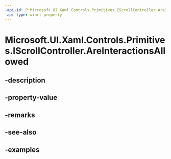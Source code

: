 ```yaml
---
-api-id: P:Microsoft.UI.Xaml.Controls.Primitives.IScrollController.AreInteractionsAllowed
-api-type: winrt property
---
```


# Microsoft.UI.Xaml.Controls.Primitives.IScrollController.AreInteractionsAllowed

<!--
public bool AreInteractionsAllowed { get; }
-->


## -description

## -property-value

## -remarks

## -see-also

## -examples


